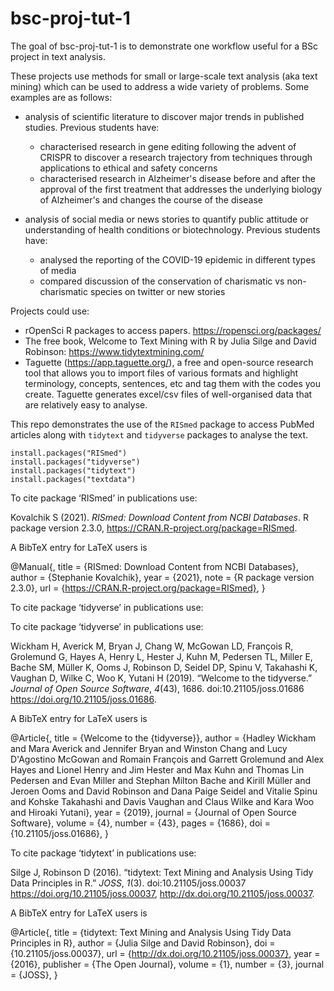 
# bsc-proj-tut-1

<!-- badges: start -->
<!-- badges: end -->

The goal of bsc-proj-tut-1 is to demonstrate one workflow useful for a BSc 
project in text analysis.

These projects use methods for small or large-scale text analysis (aka text mining) 
which can be used to address a wide variety of problems. Some examples are as follows:

-   analysis of scientific literature to discover major trends in published studies. 
    Previous students have:
    
    -   characterised research in gene editing following the advent of 
        CRISPR to discover a research trajectory from techniques through
        applications to ethical and safety concerns
    -   characterised research in Alzheimer's disease before and after the
        approval of the first treatment that addresses the underlying biology 
        of Alzheimer's and changes the course of the disease 

-   analysis of social media or news stories to quantify public attitude or 
    understanding of health conditions or biotechnology. Previous students have:
    
    -   analysed the reporting of the COVID-19 epidemic in different types 
        of media 
    -   compared discussion of the conservation of charismatic vs 
        non-charismatic species on twitter or new stories

Projects could use:

-   rOpenSci R packages to access papers. https://ropensci.org/packages/
-   The free book, Welcome to Text Mining with R by Julia Silge and David
    Robinson: https://www.tidytextmining.com/ 
-   Taguette (https://app.taguette.org/), a free and open-source research 
    tool that allows you to import files of various formats and 
    highlight terminology, concepts, sentences, etc and tag them with the 
    codes you create. Taguette generates excel/csv files of well-organised 
    data that are relatively easy to analyse.


This repo demonstrates the use of the `RISmed` package to access PubMed 
articles along with `tidytext` and `tidyverse` packages to analyse the text.

```
install.packages("RISmed")
install.packages("tidyverse")
install.packages("tidytext")
install.packages("textdata")
```
To cite package ‘RISmed’ in publications use:

  Kovalchik S (2021). _RISmed: Download Content from NCBI Databases_. R package version 2.3.0,
  <https://CRAN.R-project.org/package=RISmed>.

A BibTeX entry for LaTeX users is

  @Manual{,
    title = {RISmed: Download Content from NCBI Databases},
    author = {Stephanie Kovalchik},
    year = {2021},
    note = {R package version 2.3.0},
    url = {https://CRAN.R-project.org/package=RISmed},
  }

To cite package ‘tidyverse’ in publications use:

To cite package ‘tidyverse’ in publications use:

  Wickham H, Averick M, Bryan J, Chang W, McGowan LD, François R, Grolemund G, Hayes A, Henry L, Hester J, Kuhn
  M, Pedersen TL, Miller E, Bache SM, Müller K, Ooms J, Robinson D, Seidel DP, Spinu V, Takahashi K, Vaughan D,
  Wilke C, Woo K, Yutani H (2019). “Welcome to the tidyverse.” _Journal of Open Source Software_, *4*(43),
  1686. doi:10.21105/joss.01686 <https://doi.org/10.21105/joss.01686>.

A BibTeX entry for LaTeX users is

  @Article{,
    title = {Welcome to the {tidyverse}},
    author = {Hadley Wickham and Mara Averick and Jennifer Bryan and Winston Chang and Lucy D'Agostino McGowan and Romain François and Garrett Grolemund and Alex Hayes and Lionel Henry and Jim Hester and Max Kuhn and Thomas Lin Pedersen and Evan Miller and Stephan Milton Bache and Kirill Müller and Jeroen Ooms and David Robinson and Dana Paige Seidel and Vitalie Spinu and Kohske Takahashi and Davis Vaughan and Claus Wilke and Kara Woo and Hiroaki Yutani},
    year = {2019},
    journal = {Journal of Open Source Software},
    volume = {4},
    number = {43},
    pages = {1686},
    doi = {10.21105/joss.01686},
  }
  
To cite package ‘tidytext’ in publications use:

  Silge J, Robinson D (2016). “tidytext: Text Mining and Analysis Using Tidy Data Principles in R.” _JOSS_,
  *1*(3). doi:10.21105/joss.00037 <https://doi.org/10.21105/joss.00037>,
  <http://dx.doi.org/10.21105/joss.00037>.

A BibTeX entry for LaTeX users is

  @Article{,
    title = {tidytext: Text Mining and Analysis Using Tidy Data Principles in R},
    author = {Julia Silge and David Robinson},
    doi = {10.21105/joss.00037},
    url = {http://dx.doi.org/10.21105/joss.00037},
    year = {2016},
    publisher = {The Open Journal},
    volume = {1},
    number = {3},
    journal = {JOSS},
  }

